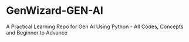 # GenWizard-GEN-AI
A Practical Learning Repo for Gen AI Using Python - All Codes, Concepts and Beginner to Advance
